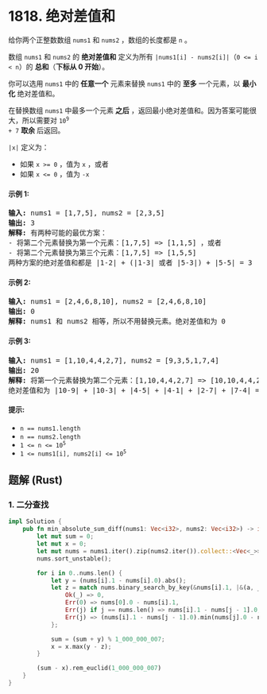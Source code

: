 # 1818. 绝对差值和
给你两个正整数数组 `nums1` 和 `nums2` ，数组的长度都是 `n` 。

数组 `nums1` 和 `nums2` 的 **绝对差值和** 定义为所有 `|nums1[i] - nums2[i]|`（`0 <= i < n`）的 **总和**（**下标从 0 开始**）。

你可以选用 `nums1` 中的 **任意一个** 元素来替换 `nums1` 中的 **至多** 一个元素，以 **最小化** 绝对差值和。

在替换数组 `nums1` 中最多一个元素 **之后** ，返回最小绝对差值和。因为答案可能很大，所以需要对 <code>10<sup>9</sup> + 7</code> **取余** 后返回。

`|x|` 定义为：
* 如果 `x >= 0` ，值为 `x` ，或者
* 如果 `x <= 0` ，值为 `-x`

#### 示例 1:
<pre>
<strong>输入:</strong> nums1 = [1,7,5], nums2 = [2,3,5]
<strong>输出:</strong> 3
<strong>解释:</strong> 有两种可能的最优方案：
- 将第二个元素替换为第一个元素：[1,7,5] => [1,1,5] ，或者
- 将第二个元素替换为第三个元素：[1,7,5] => [1,5,5]
两种方案的绝对差值和都是 |1-2| + (|1-3| 或者 |5-3|) + |5-5| = 3
</pre>

#### 示例 2:
<pre>
<strong>输入:</strong> nums1 = [2,4,6,8,10], nums2 = [2,4,6,8,10]
<strong>输出:</strong> 0
<strong>解释:</strong> nums1 和 nums2 相等，所以不用替换元素。绝对差值和为 0
</pre>

#### 示例 3:
<pre>
<strong>输入:</strong> nums1 = [1,10,4,4,2,7], nums2 = [9,3,5,1,7,4]
<strong>输出:</strong> 20
<strong>解释:</strong> 将第一个元素替换为第二个元素：[1,10,4,4,2,7] => [10,10,4,4,2,7]
绝对差值和为 |10-9| + |10-3| + |4-5| + |4-1| + |2-7| + |7-4| = 20
</pre>

#### 提示:
* `n == nums1.length`
* `n == nums2.length`
* <code>1 <= n <= 10<sup>5</sup></code>
* <code>1 <= nums1[i], nums2[i] <= 10<sup>5</sup></code>

## 题解 (Rust)

### 1. 二分查找
```Rust
impl Solution {
    pub fn min_absolute_sum_diff(nums1: Vec<i32>, nums2: Vec<i32>) -> i32 {
        let mut sum = 0;
        let mut x = 0;
        let mut nums = nums1.iter().zip(nums2.iter()).collect::<Vec<_>>();
        nums.sort_unstable();

        for i in 0..nums.len() {
            let y = (nums[i].1 - nums[i].0).abs();
            let z = match nums.binary_search_by_key(&nums[i].1, |&(a, _)| a) {
                Ok(_) => 0,
                Err(0) => nums[0].0 - nums[i].1,
                Err(j) if j == nums.len() => nums[i].1 - nums[j - 1].0,
                Err(j) => (nums[i].1 - nums[j - 1].0).min(nums[j].0 - nums[i].1),
            };

            sum = (sum + y) % 1_000_000_007;
            x = x.max(y - z);
        }

        (sum - x).rem_euclid(1_000_000_007)
    }
}
```
